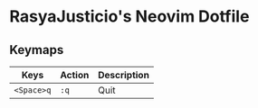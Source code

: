 # RasyaJusticio's Neovim Dotfile

## Keymaps

| Keys | Action | Description |
|------|--------|-------------|
| `<Space>q` | `:q` | Quit |
